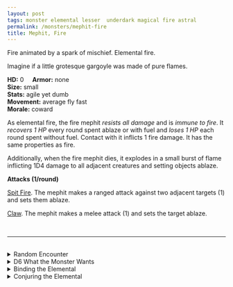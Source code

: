 ```yaml
---
layout: post
tags: monster elemental lesser  underdark magical fire astral
permalink: /monsters/mephit-fire
title: Mephit, Fire
---
```


Fire animated by a spark of mischief. Elemental fire.

Imagine if a little grotesque gargoyle was made of pure flames.

**HD:** 0  &nbsp; &nbsp;  **Armor:** none <br>
**Size:** small <br>
**Stats:** agile yet dumb <br>
**Movement:** average fly fast <br>
**Morale:** coward <br>

As elemental fire, the fire mephit *resists all damage* and is *immune to fire*. It *recovers 1 HP* every round spent ablaze or with fuel and *loses 1 HP* each round spent without fuel. Contact with it inflicts 1 fire damage. It has the same properties as fire.

Additionally, when the fire mephit dies, it explodes in a small burst of flame inflicting 1D4 damage to all adjacent creatures and setting objects ablaze.

**Attacks (1/round)**

<ins>Spit Fire</ins>. The mephit makes a ranged attack against two adjacent targets (1) and sets them ablaze.

<ins>Claw</ins>. The mephit makes a melee attack (1) and sets the target ablaze.

<br>

---

<br>

<details markdown="1">
<summary>Random Encounter</summary>

1. **Monster:** 1D8 fire mephits
1. **Lair:** A giant brasero burning with elemental flames. <br>    &nbsp; OR <br>    **Omen:** Cackling sounds and burnt smell.
1. **Spoor:** Everything is on fire!
1. **Tracks:** A trail of burnt objects.
1. **Trace:** [rumor] A powerful creature of fire has sent its agents in the area.
1. **Trace:** A message in ignan burned on a surface.
</details>

<details markdown="1">
<summary>D6 What the Monster Wants</summary>

1. Deliver an important message from their master.
1. Fight! But not to the death, and fairly.
1. Cleaning (burning) the area for the arrival of their fiery master.
1. Hiding from their master, they don't want to work.
1. They are newly born, they are very curious.
1. Get some information for their fiery master.
</details>

<details markdown="1">
<summary>Binding the Elemental</summary>

You gain a [Spell Dice](https://saltygoo.github.io/class/magic-user#spells), one Doom Point and ...

1. ... every flammable item on you burns.
1. ... your words are replaced by 1'' fire mephits that mime them before being snuffed.
1. ... your hair is replaced by flames (they don't burn you).
1. ... each time you rest, one thing on you is stolen by a flame mephit and brought to the plane of fire.
1. ... water burns you.
1. ... the spell word *Flame*.

If you roll a catastrophe, the elemental is released.
</details>

<details markdown="1">
<summary>Conjuring the Elemental</summary>

If you know the spell [Conjure](https://saltygoo.github.io/2020/11/12/conjure/), you can alter it in such a way for a minimum of 1 Spell Dice:

**Conjure Fire Mephit** <br>
R: self 

When casting the spell you must prepare a message with up to [sum] words. [sum] fire mephits are then summoned and will each deliver one word of your message to whoever it is intended to, across any plane. The message will be delivered in the most passionate and destructive way possible.

</details>

